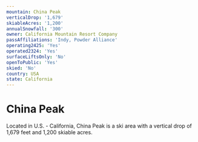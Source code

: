 ```yaml
---
mountain: China Peak
verticalDrop: '1,679'
skiableAcres: '1,200'
annualSnowfall: '300'
owner: California Mountain Resort Company
passAffiliations: 'Indy, Powder Alliance'
operating2425: 'Yes'
operated2324: 'Yes'
surfaceLiftsOnly: 'No'
openToPublic: 'Yes'
skied: 'No'
country: USA
state: California
---
```


# China Peak

Located in U.S. - California, China Peak is a ski area with a vertical drop of 1,679 feet and 1,200 skiable acres.

